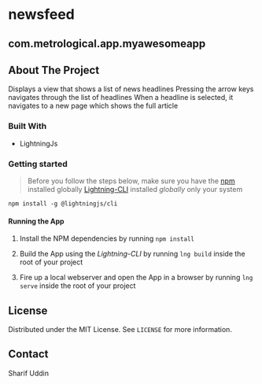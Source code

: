 # newsfeed

## com.metrological.app.myawesomeapp

<!-- ABOUT THE PROJECT -->
## About The Project
Displays a view that shows a list of news headlines
Pressing the arrow keys navigates through the list of headlines
When a headline is selected, it navigates to a new page which shows the full article

### Built With

* LightningJs

### Getting started

> Before you follow the steps below, make sure you have the
[npm](https://www.npmjs.com/get-npm) installed globally
[Lightning-CLI](https://rdkcentral.github.io/Lightning-CLI/#/) installed _globally_ only your system

```
npm install -g @lightningjs/cli
```

#### Running the App

1. Install the NPM dependencies by running `npm install`

2. Build the App using the _Lightning-CLI_ by running `lng build` inside the root of your project

3. Fire up a local webserver and open the App in a browser by running `lng serve` inside the root of your project


<!-- LICENSE -->
## License

Distributed under the MIT License. See `LICENSE` for more information.



<!-- CONTACT -->
## Contact

Sharif Uddin
